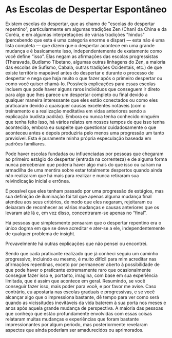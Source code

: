 # As Escolas de Despertar Espontâneo

Existem escolas do despertar, que as chamo de "escolas do despertar repentino", particularmente em algumas tradições Zen (Chan) da China e da Coréia, e em algumas interpretações de várias tradições "hindus" (percebendo que esta é uma categoria enorme e díspar) — esta não é uma lista completa — que dizem que o despertar acontece em uma grande mudança e é basicamente isso, independentemente de exatamente como você define “isso”. Elas negam as afirmações das escolas progressistas (Theravada, Budismo Tibetano, algumas outras linhagens do Zen, a maioria das escolas de Sufismo, Cabala, outras tradições Ocidentais, etc.) de que existe território mapeável antes do despertar e durante o processo de despertar e nega que haja muito o que fazer após o primeiro despertar ou como você quiser chamá-lo. Possíveis explicações para essas escolas incluem que pode haver alguns raros indivíduos que conseguem ir direto para algo que lhes parece um despertar completo ou final devido a qualquer maneira interessante que eles estão conectados ou como eles praticaram devido a quaisquer causas excelentes notáveis ​​(com o treinamento e a realização meditativa em vidas anteriores sendo a explicação budista padrão). Embora eu nunca tenha conhecido ninguém que tenha feito isso, há vários relatos em nossos tempos de que isso tenha acontecido, embora eu suspeite que questionar cuidadosamente o que aconteceu antes e depois produziria pelo menos uma progressão um tanto previsível. Esta é puramente minha própria especulação baseada em padrões familiares.

Pode haver escolas fundadas ou influenciadas por pessoas que chegaram ao primeiro estágio do despertar (entrada na correnteza) e de alguma forma nunca perceberam que poderia haver algo mais do que isso ou caíram na armadilha de uma mentira sobre estar totalmente despertos quando ainda não realizaram que há mais para realizar e nunca retiraram sua reivindicação inicial e errônea.

É possível que eles tenham passado por uma progressão de estágios, mas sua definição de iluminação foi tal que apenas alguma mudança final atendeu aos seus critérios, de modo que eles negaram, rejeitaram ou deixaram de reconhecer as várias mudanças e causas anteriores que os levaram até lá e, em vez disso, concentraram-se apenas no “final”.

Há pessoas que simplesmente pensaram que o despertar repentino era o único dogma em que se deve acreditar e ater-se a ele, independentemente de qualquer problema de insight.

Provavelmente há outras explicações que não pensei ou encontrei.

Sendo que cada praticante realizado que já conheci seguiu um caminho progressivo, incluindo eu mesmo, é muito difícil para mim acreditar nas afirmações repentinas, exceto por permanecer aberto à possibilidade de que pode haver o praticante extremamente raro que ocasionalmente consegue fazer isso e, portanto, imagina, com base em sua experiência limitada, que é assim que acontece em geral. Resumindo, se você conseguir fazer isso, mais poder para você, e por favor me avise. Caso contrário, eu apostaria nas escolas graduais e progressivas, e se você alcançar algo que o impressiona bastante, dê tempo para ver como será quando as vicissitudes inevitáveis ​​da vida baterem à sua porta nos meses e anos após aquela grande mudança de perspectiva. A maioria das pessoas que conheço que estão profundamente envolvidas com essas coisas relataram muitas mudanças e experiências que foram bastante impressionantes por algum período, mas posteriormente revelaram aspectos que ainda poderiam ser amadurecidos ou aprimorados.


